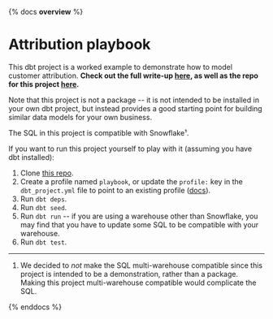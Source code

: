 {% docs __overview__ %}
# Attribution playbook
This dbt project is a worked example to demonstrate how to model customer
attribution. **Check out the full write-up [here](https://blog.getdbt.com/modeling-marketing-attribution/),
as well as the repo for this project [here](https://github.com/fishtown-analytics/attribution-playbook/).**

Note that this project is not a package -- it is not intended to be installed in
your own dbt project, but instead provides a good starting point for building
similar data models for your own business.

The SQL in this project is compatible with Snowflake¹.

If you want to run this project yourself to play with it (assuming you have
dbt installed):
1. Clone [this repo](https://github.com/fishtown-analytics/attribution-playbook).
2. Create a profile named `playbook`, or update the `profile:` key in the
`dbt_project.yml` file to point to an existing profile ([docs](https://docs.getdbt.com/docs/configure-your-profile)).
3. Run `dbt deps`.
4. Run `dbt seed`.
5. Run `dbt run` -- if you are using a warehouse other than Snowflake, you may
find that you have to update some SQL to be compatible with your warehouse.
6. Run `dbt test`.
-----
1. We decided to _not_ make the SQL multi-warehouse compatible since this project
is intended to be a demonstration, rather than a package. Making this project
multi-warehouse compatible would complicate the SQL.

{% enddocs %}
